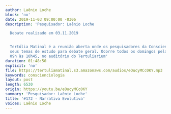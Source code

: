 ```yaml
---
author: Laênio Loche
block: 'no'
date: 2019-11-03 09:00:00 -0306
description: 'Pesquisador: Laênio Loche

  Debate realizado em 03.11.2019


  Tertúlia Matinal é a reunião aberta onde os pesquisadores da Conscienciologia apresentam
  seus temas de estudo para debate geral. Ocorre todos os domingos pela manhã, das
  09h às 10h45, no auditório do Tertuliarium'
duration: 01:48:50
explicit: 'no'
file: https://tertuliamatinal.s3.amazonaws.com/audios/eOucyMCc0KY.mp3
keywords: conscienciologia
layout: post
length: 6530
origin: https://youtu.be/eOucyMCc0KY
summary: 'Pesquisador: Laênio Loche'
title: '#172 - Narrativa Evolutiva'
voices: Laênio Loche
---
```

